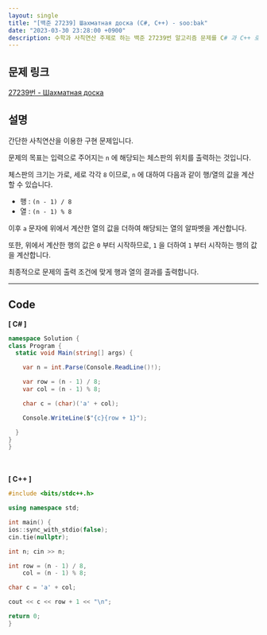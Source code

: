 ```yaml
---
layout: single
title: "[백준 27239] Шахматная доска (C#, C++) - soo:bak"
date: "2023-03-30 23:28:00 +0900"
description: 수학과 사칙연산 주제로 하는 백준 27239번 알고리즘 문제를 C# 과 C++ 로 풀이 및 해설
---
```


## 문제 링크
  [27239번 - Шахматная доска](https://www.acmicpc.net/problem/27239)

## 설명
간단한 사칙연산을 이용한 구현 문제입니다. <br>

문제의 목표는 입력으로 주어지는 `n` 에 해당되는 체스판의 위치를 출력하는 것입니다. <br>

체스판의 크기는 가로, 세로 각각 `8` 이므로, `n` 에 대하여 다음과 같이 행/열의 값을 계산할 수 있습니다. <br>
- 행 : `(n - 1) / 8`
- 열 : `(n - 1) % 8`

이후 `a` 문자에 위에서 계산한 열의 값을 더하여 해당되는 열의 알파벳을 계산합니다. <br>

또한, 위에서 계산한 행의 값은 `0` 부터 시작하므로, `1` 을 더하여 `1` 부터 시작하는 행의 값을 계산합니다. <br>

최종적으로 문제의 출력 조건에 맞게 행과 열의 결과를 출력합니다.

- - -

## Code
<b>[ C# ] </b>
<br>

  ```c#
namespace Solution {
  class Program {
    static void Main(string[] args) {

      var n = int.Parse(Console.ReadLine()!);

      var row = (n - 1) / 8;
      var col = (n - 1) % 8;

      char c = (char)('a' + col);

      Console.WriteLine($"{c}{row + 1}");

    }
  }
}
  ```
<br><br>
<b>[ C++ ] </b>
<br>

  ```c++
#include <bits/stdc++.h>

using namespace std;

int main() {
  ios::sync_with_stdio(false);
  cin.tie(nullptr);

  int n; cin >> n;

  int row = (n - 1) / 8,
      col = (n - 1) % 8;

  char c = 'a' + col;

  cout << c << row + 1 << "\n";

  return 0;
}
  ```
